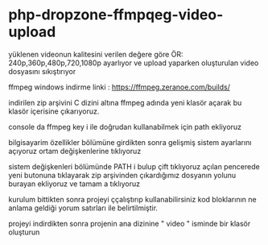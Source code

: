 # php-dropzone-ffmpqeg-video-upload

yüklenen videonun kalitesini verilen değere göre ÖR: 240p,360p,480p,720,1080p ayarlıyor ve upload yaparken oluşturulan video dosyasını sıkıştırıyor

ffmpeg windows indirme linki : https://ffmpeg.zeranoe.com/builds/

indirilen zip arşivini C dizini altına ffmpeg adında yeni klasör açarak bu klasör içerisine çıkarıyoruz.

console da ffmpeg key i ile doğrudan kullanabilmek için path ekliyoruz

bilgisayarim özellikler bölümüne girdikten sonra gelişmiş sistem ayarlarını açıyoruz ortam değişkenlerine tıklıyoruz

sistem değişkenleri bölümünde PATH i bulup çift tıklıyoruz açılan pencerede yeni butonuna tıklayarak zip arşivinden çıkardığımız dosyanın yolunu burayan ekliyoruz ve tamam a tıklıyoruz

kurulum bittikten sonra projeyi ççalıştırıp kullanabilirsiniz kod bloklarının ne anlama geldiği yorum satırları ile belirtilmiştir.

projeyi indirdikten sonra projenin ana dizinine " video " isminde bir klasör oluşturun
